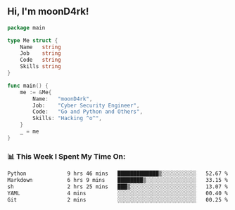 <h2> Hi, I'm moonD4rk!</h2>

```go
package main

type Me struct {
	Name   string
	Job    string
	Code   string
	Skills string
}

func main() {
	me := &Me{
		Name:   "moonD4rk",
		Job:    "Cyber Security Engineer",
		Code:   "Go and Python and Others",
		Skills: "Hacking ^o^",
	}
	_ = me
}
```

<h3>📊 This Week I Spent My Time On:</h3>
<!-- <img align='right' src="https://github-readme-stats.vercel.app/api?username=moond4rk&show_icons=true&theme=radical", width="300" height="150"> -->

<!--START_SECTION:waka-->

```txt
Python             9 hrs 46 mins   █████████████▒░░░░░░░░░░░   52.67 %
Markdown           6 hrs 9 mins    ████████▒░░░░░░░░░░░░░░░░   33.15 %
sh                 2 hrs 25 mins   ███▒░░░░░░░░░░░░░░░░░░░░░   13.07 %
YAML               4 mins          ░░░░░░░░░░░░░░░░░░░░░░░░░   00.40 %
Git                2 mins          ░░░░░░░░░░░░░░░░░░░░░░░░░   00.25 %
```

<!--END_SECTION:waka-->

